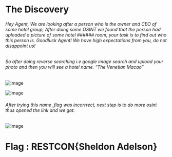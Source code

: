 # The Discovery
###### Hey Agent, We are looking after a person who is the owner and CEO of some hotel group, After doing some OSINT we found that the person had uploaded a picture of some hotel ###### room, your task is to find out who this person is. Goodluck Agent! We have high expectations from you, do not disappoint us!
###### So after doing reverse searching i.e google image search and upload your photo and then you will see a hotel name. “The Venetian Macao”
![image](https://user-images.githubusercontent.com/60177793/91633184-e9691180-ea03-11ea-9700-cccd4db68bae.png)

![image](https://user-images.githubusercontent.com/60177793/91633151-a7d86680-ea03-11ea-9a70-c9972845736c.png)
###### After trying this name ,flag was incorrrect,  next step is to do more osint thus opened the link and we got:
![image](https://user-images.githubusercontent.com/60177793/91633151-a7d86680-ea03-11ea-9a70-c9972845736c.png)
# Flag : RESTCON{Sheldon Adelson}
